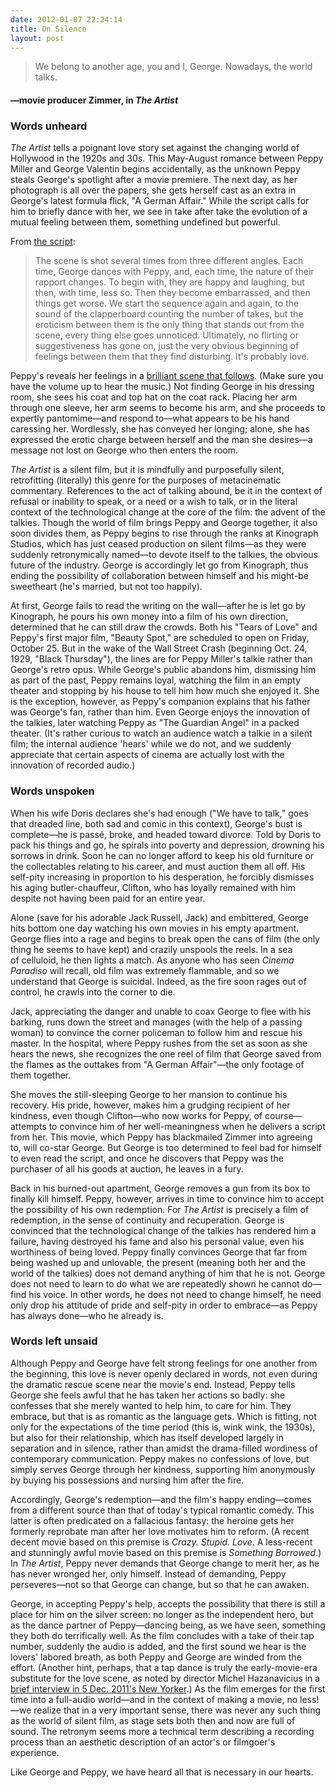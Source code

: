```yaml
---
date: 2012-01-07 22:24:14
title: On Silence
layout: post
---
```


> We belong to another age, you and I, George. Nowadays, the world talks.
#### —movie producer Zimmer, in _The Artist_

### Words unheard
_The Artist_ tells a poignant love story set against the changing world of Hollywood in the 1920s and 30s. This May-August romance between Peppy Miller and George Valentin begins accidentally, as the unknown Peppy steals George's spotlight after a movie premiere. The next day, as her photograph is all over the papers, she gets herself cast as an extra in George's latest formula flick, "A German Affair." While the script calls for him to briefly dance with her, we see in take after take the evolution of a mutual feeling between them, something undefined but powerful.

From [the script](http://twcguilds.com/assets/screenplay/the-artist.pdf):

> The scene is shot several times from three different angles. Each time, George dances with Peppy, and, each time, the nature of their rapport changes. To begin with, they are happy and laughing, but then, with time, less so. Then they become embarrassed, and then things get worse. We start the sequence again and again, to the sound of the clapperboard counting the number of takes, but the eroticism between them is the only thing that stands out from the scene, every thing else goes unnoticed. Ultimately, no flirting or suggestiveness has gone on, just the very obvious beginning of feelings between them that they find disturbing. It's probably love.

Peppy's reveals her feelings in a [brilliant scene that follows](http://www.youtube.com/watch?v=SmPt9il-Tdo). (Make sure you have the volume up to hear the music.) Not finding George in his dressing room, she sees his coat and top hat on the coat rack. Placing her arm through one sleeve, her arm seems to become his arm, and she proceeds to expertly pantomime—and respond to—what appears to be his hand caressing her. Wordlessly, she has conveyed her longing; alone, she has expressed the erotic charge between herself and the man she desires—a message not lost on George who then enters the room.

_The Artist_ is a silent film, but it is mindfully and purposefully silent, retrofitting (literally) this genre for the purposes of metacinematic commentary. References to the act of talking abound, be it in the context of refusal or inability to speak, or a need or a wish to talk, or in the literal context of the technological change at the core of the film: the advent of the talkies. Though the world of film brings Peppy and George together, it also soon divides them, as Peppy begins to rise through the ranks at Kinograph Studios, which has just ceased production on silent films—as they were suddenly retronymically named—to devote itself to the talkies, the obvious future of the industry. George is accordingly let go from Kinograph, thus ending the possibility of collaboration between himself and his might-be sweetheart (he's married, but not too happily).

At first, George fails to read the writing on the wall—after he is let go by Kinograph, he pours his own money into a film of his own direction, determined that he can still draw the crowds. Both his "Tears of Love" and Peppy's first major film, "Beauty Spot," are scheduled to open on Friday, October 25. But in the wake of the Wall Street Crash (beginning Oct. 24, 1929, "Black Thursday"), the lines are for Peppy Miller's talkie rather than George's retro opus. While George's public abandons him, dismissing him as part of the past, Peppy remains loyal, watching the film in an empty theater and stopping by his house to tell him how much she enjoyed it. She is the exception, however, as Peppy's companion explains that his father was George's fan, rather than him. Even George enjoys the innovation of the talkies, later watching Peppy as "The Guardian Angel" in a packed theater. (It's rather curious to watch an audience watch a talkie in a silent film; the internal audience 'hears' while we do not, and we suddenly appreciate that certain aspects of cinema are actually lost with the innovation of recorded audio.)

### Words unspoken
When his wife Doris declares she's had enough ("We have to talk," goes that dreaded line, both sad and comic in this context), George's bust is complete—he is passé, broke, and headed toward divorce. Told by Doris to pack his things and go, he spirals into poverty and depression, drowning his sorrows in drink. Soon he can no longer afford to keep his old furniture or the collectables relating to his career, and must auction them all off. His self-pity increasing in proportion to his desperation, he forcibly dismisses his aging butler-chauffeur, Clifton, who has loyally remained with him despite not having been paid for an entire year.

Alone (save for his adorable Jack Russell, Jack) and embittered, George hits bottom one day watching his own movies in his empty apartment. George flies into a rage and begins to break open the cans of film (the only thing he seems to have kept) and crazily unspools the reels. In a sea of celluloid, he then lights a match. As anyone who has seen _Cinema Paradiso_ will recall, old film was extremely flammable, and so we understand that George is suicidal. Indeed, as the fire soon rages out of control, he crawls into the corner to die.

Jack, appreciating the danger and unable to coax George to flee with his barking, runs down the street and manages (with the help of a passing woman) to convince the corner policeman to follow him and rescue his master. In the hospital, where Peppy rushes from the set as soon as she hears the news, she recognizes the one reel of film that George saved from the flames as the outtakes from "A German Affair"—the only footage of them together.

She moves the still-sleeping George to her mansion to continue his recovery. His pride, however, makes him a grudging recipient of her kindness, even though Clifton—who now works for Peppy, of course—attempts to convince him of her well-meaningness when he delivers a script from her. This movie, which Peppy has blackmailed Zimmer into agreeing to, will co-star George. But George is too determined to feel bad for himself to even read the script, and once he discovers that Peppy was the purchaser of all his goods at auction, he leaves in a fury.

Back in his burned-out apartment, George removes a gun from its box to finally kill himself. Peppy, however, arrives in time to convince him to accept the possibility of his own redemption. For _The Artist_ is precisely a film of redemption, in the sense of continuity and recuperation. George is convinced that the technological change of the talkies has rendered him a failure, having destroyed his fame and also his personal value, even his worthiness of being loved. Peppy finally convinces George that far from being washed up and unlovable, the present (meaning both her and the world of the talkies) does not demand anything of him that he is not. George does not need to learn to do what we are repeatedly shown he cannot do—find his voice. In other words, he does not need to change himself, he need only drop his attitude of pride and self-pity in order to embrace—as Peppy has always done—who he already is.

### Words left unsaid
Although Peppy and George have felt strong feelings for one another from the beginning, this love is never openly declared in words, not even during the dramatic rescue scene near the movie's end. Instead, Peppy tells George she feels awful that he has taken her actions so badly: she confesses that she merely wanted to help him, to care for him. They embrace, but that is as romantic as the language gets. Which is fitting, not only for the expectations of the time period (this is, wink wink, the 1930s), but also for their relationship, which has itself developed largely in separation and in silence, rather than amidst the drama-filled wordiness of contemporary communication. Peppy makes no confessions of love, but simply serves George through her kindness, supporting him anonymously by buying his possessions and nursing him after the fire.

Accordingly, George's redemption—and the film's happy ending—comes from a different source than that of today's typical romantic comedy. This latter is often predicated on a fallacious fantasy: the heroine gets her formerly reprobate man after her love motivates him to reform. (A recent decent movie based on this premise is _Crazy. Stupid. Love_. A less-recent and stunningly awful movie based on this premise is _Something Borrowed_.) In _The Artist_, Peppy never demands that George change to merit her, as he has never wronged her, only himself. Instead of demanding, Peppy perseveres—not so that George can change, but so that he can awaken.

George, in accepting Peppy's help, accepts the possibility that there is still a place for him on the silver screen: no longer as the independent hero, but as the dance partner of Peppy—dancing being, as we have seen, something they both do terrifically well. As the film concludes with a take of their tap number, suddenly the audio is added, and the first sound we hear is the lovers' labored breath, as both Peppy and George are winded from the effort. (Another hint, perhaps, that a tap dance is truly the early-movie-era substitute for the love scene, as noted by director Michel Hazanavicius in a [brief interview in 5 Dec. 2011's New Yorker](http://www.newyorker.com/talk/2011/12/05/111205ta_talk_friend).) As the film emerges for the first time into a full-audio world—and in the context of making a movie, no less!—we realize that in a very important sense, there was never any such thing as the world of silent film, as stage sets both then and now are full of sound. The retronym seems more a technical term describing a recording process than an aesthetic description of an actor's or filmgoer's experience.

Like George and Peppy, we have heard all that is necessary in our hearts.
